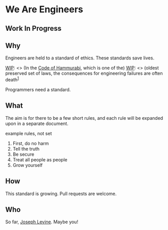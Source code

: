 # We Are Engineers

## Work In Progress

## Why
Engineers are held to a standard of ethics. These standards save lives.

[WIP]: <> (Engineering standards are so important, they have been with humanity since the days of babylon.)
[WIP]: <> (In the [Code of Hammurabi](https://en.wikipedia.org/wiki/Code_of_Hammurabi), which is one of the)
[WIP]: <> (oldest preserved set of laws, the consequences for engineering failures are often death<sup>[1](#hammurabi-229\)</sup>.)

Programmers need a standard.

## What
The aim is for there to be a few short rules, and each rule will be expanded upon in a separate document.

example rules, not set
1. First, do no harm
2. Tell the truth
3. Be secure
4. Treat all people as people
5. Grow yourself

## How
This standard is growing. Pull requests are welcome.

## Who
So far, [Joseph Levine](https://github.com/adauctus). Maybe you!


[WIP]: <> (<a name="hammurabi-229">1</a>: If a builder build a house for some one, and does not construct it properly, and the house which he built fall in and kill its owner, then that builder shall be put to death.)
